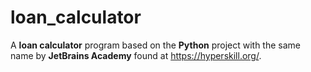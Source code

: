 # loan_calculator

A **loan calculator** program based on the **Python** project with the same name by **JetBrains Academy** found at https://hyperskill.org/.
